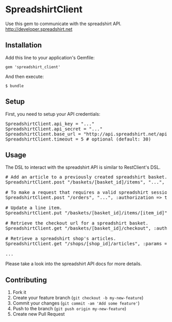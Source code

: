 
# SpreadshirtClient

Use this gem to communicate with the spreadshirt API.
http://developer.spreadshirt.net

## Installation

Add this line to your application's Gemfile:

    gem 'spreadshirt_client'

And then execute:

    $ bundle

## Setup

First, you need to setup your API credentials:

<pre>
SpreadshirtClient.api_key = "..."
SpreadshirtClient.api_secret = "..."
SpreadshirtClient.base_url = "http://api.spreadshirt.net/api/v1" # optional
SpreadshirtClient.timeout = 5 # optional (default: 30)
</pre>

## Usage

The DSL to interact with the spreadshirt API is similar
to RestClient's DSL.

<pre>
# Add an article to a previously created spreadshirt basket.
SpreadshirtClient.post "/baskets/[basket_id]/items", "<basketItem>...</basketItem>", :authorization => true

# To make a request that requires a valid spreadshirt session.
SpreadshirtClient.post "/orders", "<order>...</order>", :authorization => true, :session => "..."

# Update a line item.
SpreadshirtClient.put "/baskets/[basket_id]/items/[item_id]", "<basketItem>...</basketItem>", :authorization => true

# Retrieve the checkout url for a spreadshirt basket.
SpreadshirtClient.get "/baskets/[basket_id]/checkout", :authorization => true

# Retrieve a spreadshirt shop's articles.
SpreadshirtClient.get "/shops/[shop_id]/articles", :params => { :limit => 50 }

...
</pre>

Please take a look into the spreadshirt API docs for more details.

## Contributing

1. Fork it
2. Create your feature branch (`git checkout -b my-new-feature`)
3. Commit your changes (`git commit -am 'Add some feature'`)
4. Push to the branch (`git push origin my-new-feature`)
5. Create new Pull Request

